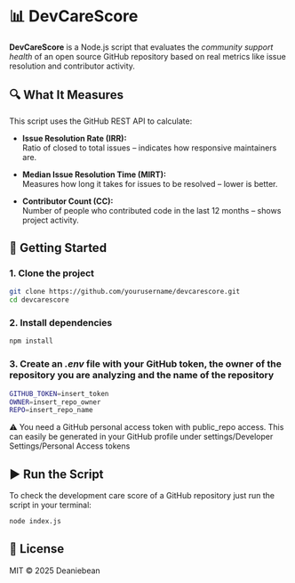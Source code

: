 # 📊 DevCareScore

**DevCareScore** is a Node.js script that evaluates the *community support health* of an open source GitHub repository based on real metrics like issue resolution and contributor activity.


## 🔍 What It Measures

This script uses the GitHub REST API to calculate:

- **Issue Resolution Rate (IRR):**  
  Ratio of closed to total issues – indicates how responsive maintainers are.

- **Median Issue Resolution Time (MIRT):**  
  Measures how long it takes for issues to be resolved – lower is better.

- **Contributor Count (CC):**  
  Number of people who contributed code in the last 12 months – shows project activity.



## 🚀 Getting Started

### 1. Clone the project
```bash
git clone https://github.com/yourusername/devcarescore.git
cd devcarescore
```

### 2. Install dependencies
```bash
npm install
```
### 3. Create an *.env* file with your GitHub token, the owner of the repository you are analyzing and the name of the repository
```bash
GITHUB_TOKEN=insert_token
OWNER=insert_repo_owner
REPO=insert_repo_name
```
⚠️ You need a GitHub personal access token with public_repo access. This can easily be generated in your GitHub profile under settings/Developer Settings/Personal Access tokens

## ▶️ Run the Script
To check the development care score of a GitHub repository just run the script in your terminal:
```bash
node index.js
```
## 📄 License

MIT © 2025 Deaniebean
